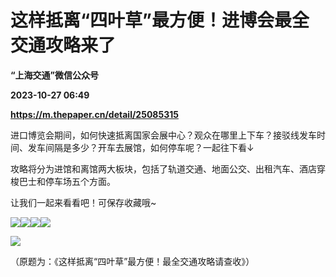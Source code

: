 # 这样抵离“四叶草”最方便！进博会最全交通攻略来了
**“上海交通”微信公众号**

**2023-10-27 06:49**

**https://m.thepaper.cn/detail/25085315**

进口博览会期间，如何快速抵离国家会展中心？观众在哪里上下车？接驳线发车时间、发车间隔是多少？开车去展馆，如何停车呢？一起往下看↓

攻略将分为进馆和离馆两大板块，包括了轨道交通、地面公交、出租汽车、酒店穿梭巴士和停车场五个方面。

让我们一起来看看吧！可保存收藏哦~

![](https://imagecloud.thepaper.cn/thepaper/image/275/893/236.png)![](https://imagecloud.thepaper.cn/thepaper/image/275/893/237.png)![](https://imagecloud.thepaper.cn/thepaper/image/275/893/238.png)![](https://imagecloud.thepaper.cn/thepaper/image/275/893/239.png)

![](https://imagecloud.thepaper.cn/thepaper/image/275/893/240.png)

（原题为：《这样抵离“四叶草”最方便！最全交通攻略请查收》）